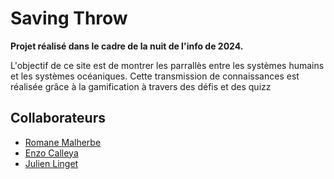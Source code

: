 # Saving Throw

**Projet réalisé dans le cadre de la nuit de l'info de 2024.**

L'objectif de ce site est de montrer les parrallès entre les systèmes humains et les systèmes océaniques. Cette transmission de connaissances est réalisée grâce à la gamification à travers des défis et des quizz

## Collaborateurs
- [Romane Malherbe](https://github.com/funnyLoop)
- [Enzo Calleya](https://github.com/Enzouz12)
- [Julien Linget](https://github.com/neswatch)


